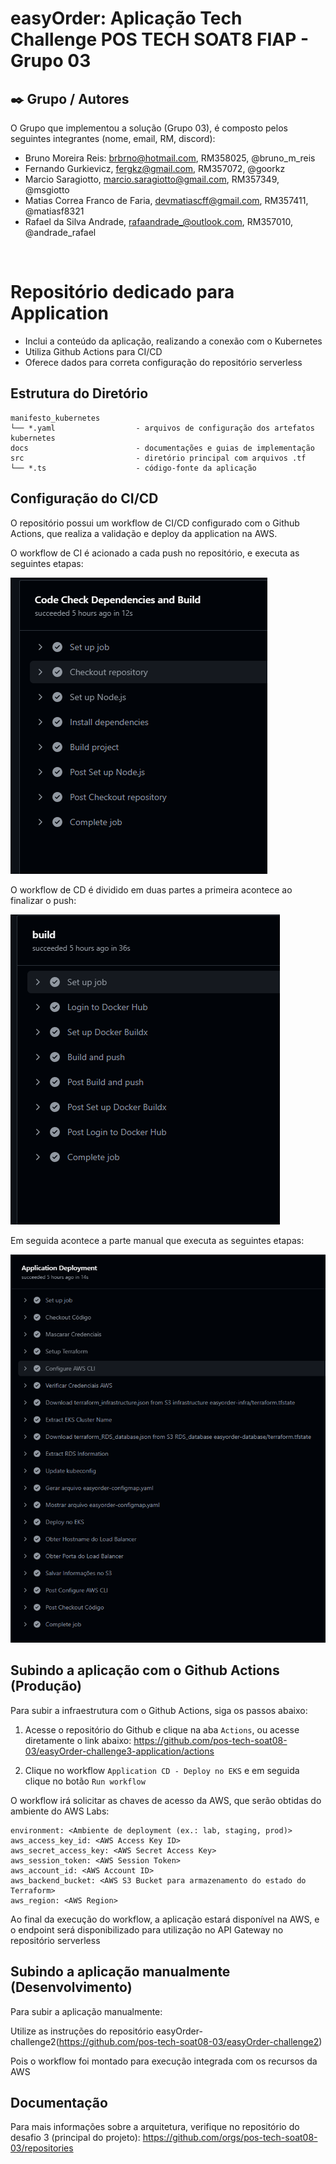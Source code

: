 # easyOrder: Aplicação Tech Challenge POS TECH SOAT8 FIAP - Grupo 03

## ✒️ Grupo / Autores

O Grupo que implementou a solução (Grupo 03), é composto pelos seguintes integrantes (nome, email, RM, discord):
- Bruno Moreira Reis: brbrno@hotmail.com, RM358025, @bruno_m_reis
- Fernando Gurkievicz, fergkz@gmail.com, RM357072, @goorkz
- Marcio Saragiotto, marcio.saragiotto@gmail.com, RM357349, @msgiotto
- Matias Correa Franco de Faria, devmatiascff@gmail.com, RM357411, @matiasf8321
- Rafael da Silva Andrade, rafaandrade_@outlook.com, RM357010, @andrade_rafael

&nbsp;
# Repositório dedicado para Application 
- Inclui a conteúdo da aplicação, realizando a conexão com o Kubernetes 
- Utiliza Github Actions para CI/CD
- Oferece dados para correta configuração do repositório serverless

## Estrutura do Diretório

```plaintext
manifesto_kubernetes        
└── *.yaml                  - arquivos de configuração dos artefatos kubernetes
docs                        - documentações e guias de implementação
src                         - diretório principal com arquivos .tf
└── *.ts                    - código-fonte da aplicação
```

## Configuração do CI/CD

O repositório possui um workflow de CI/CD configurado com o Github Actions, que realiza a validação e deploy da application na AWS.

O workflow de CI é acionado a cada push no repositório, e executa as seguintes etapas:

![Descrição da Imagem](docs/assets/ci-image.png)

O workflow de CD é dividido em duas partes a primeira acontece ao finalizar o push:

![Descrição da Imagem](docs/assets/cd-image1.png)

Em seguida acontece a parte manual que executa as seguintes etapas:

![Descrição da Imagem](docs/assets/cd-image2.png)

## Subindo a aplicação com o Github Actions (Produção)

Para subir a infraestrutura com o Github Actions, siga os passos abaixo:

1. Acesse o repositório do Github e clique na aba `Actions`, ou acesse diretamente o link abaixo:
 https://github.com/pos-tech-soat08-03/easyOrder-challenge3-application/actions

2. Clique no workflow `Application CD - Deploy no EKS` e em seguida clique no botão `Run workflow`

O workflow irá solicitar as chaves de acesso da AWS, que serão obtidas do ambiente do AWS Labs:

```plaintext
environment: <Ambiente de deployment (ex.: lab, staging, prod)>
aws_access_key_id: <AWS Access Key ID>
aws_secret_access_key: <AWS Secret Access Key>
aws_session_token: <AWS Session Token>
aws_account_id: <AWS Account ID>
aws_backend_bucket: <AWS S3 Bucket para armazenamento do estado do Terraform>
aws_region: <AWS Region>
```

Ao final da execução do workflow, a aplicação estará disponível na AWS, e o endpoint será disponibilizado para utilização no API Gateway no repositório serverless

## Subindo a aplicação manualmente (Desenvolvimento)

Para subir a aplicação manualmente:

Utilize as instruções do repositório easyOrder-challenge2(https://github.com/pos-tech-soat08-03/easyOrder-challenge2)

Pois o workflow foi montado para execução integrada com os recursos da AWS

## Documentação

Para mais informações sobre a arquitetura, verifique no repositório do desafio 3 (principal do projeto):
https://github.com/orgs/pos-tech-soat08-03/repositories